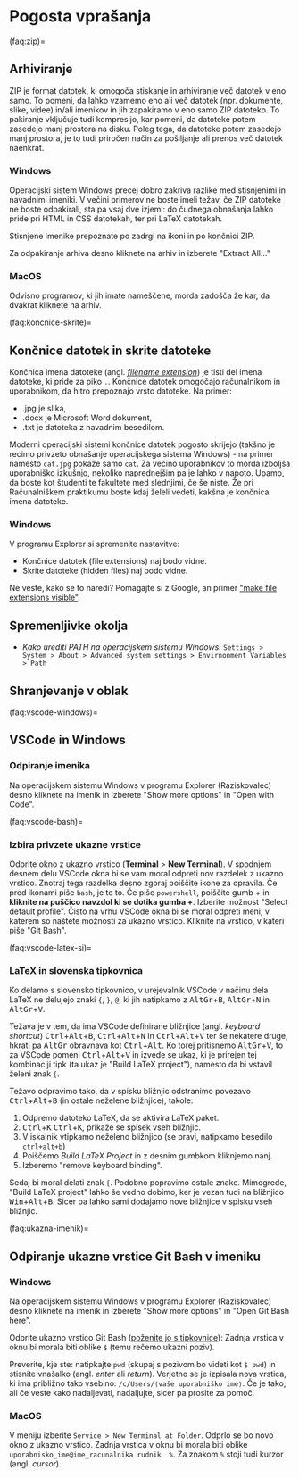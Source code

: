 # Pogosta vprašanja

(faq:zip)=
## Arhiviranje

ZIP je format datotek, ki omogoča stiskanje in arhiviranje več datotek v eno samo. 
To pomeni, da lahko vzamemo eno ali več datotek (npr. dokumente, slike, videe) in/ali imenikov in jih zapakiramo v eno samo ZIP datoteko.
To pakiranje vključuje tudi kompresijo, kar pomeni, da datoteke potem zasedejo manj prostora na disku. 
Poleg tega, da datoteke potem zasedejo manj prostora, je to tudi priročen način za pošiljanje ali prenos več datotek naenkrat.

### Windows

Operacijski sistem Windows precej dobro zakriva razlike med stisnjenimi in navadnimi imeniki.
V večini primerov ne boste imeli težav, če ZIP datoteke ne boste odpakirali, sta pa vsaj dve izjemi:
do čudnega obnašanja lahko pride pri HTML in CSS datotekah, ter pri LaTeX datotekah.

Stisnjene imenike prepoznate po zadrgi na ikoni in po končnici ZIP.

Za odpakiranje arhiva desno kliknete na arhiv in izberete "Extract All..."

### MacOS

Odvisno programov, ki jih imate nameščene, morda zadošča že kar, da dvakrat kliknete na arhiv.


(faq:koncnice-skrite)=
## Končnice datotek in skrite datoteke

Končnica imena datoteke (angl. [_filename extension_](https://en.wikipedia.org/wiki/Filename_extension)) je 
tisti del imena datoteke, ki pride za piko `.`.
Končnice datotek omogočajo računalnikom in uporabnikom, da hitro prepoznajo vrsto datoteke. 
Na primer:
- .jpg je slika,
- .docx je Microsoft Word dokument,
- .txt je datoteka z navadnim besedilom.

Moderni operacijski sistemi končnice datotek pogosto skrijejo (takšno je recimo privzeto obnašanje operacijskega sistema Windows) - na primer namesto `cat.jpg` pokaže samo `cat`.
Za večino uporabnikov to morda izboljša uporabniško izkušnjo, nekoliko naprednejšim pa je lahko v napoto.
Upamo, da boste kot študenti te fakultete med slednjimi, če še niste.
Že pri Računalniškem praktikumu boste kdaj želeli vedeti, kakšna je končnica imena datoteke.

### Windows

V programu Explorer si spremenite nastavitve:

*   Končnice datotek (file extensions) naj bodo vidne.
*   Skrite datoteke (hidden files) naj bodo vidne.

Ne veste, kako se to naredi? Pomagajte si z Google, an primer ["make file extensions visible"](https://www.google.com/search?hl=en&q=make%20file%20extensions%20visible).

## Spremenljivke okolja

- *Kako urediti PATH na operacijskem sistemu Windows:* `Settings > System > About > Advanced system settings > Envirnonment Variables > Path`

## Shranjevanje v oblak

(faq:vscode-windows)=
## VSCode in Windows

### Odpiranje imenika

Na operacijskem sistemu Windows v programu Explorer (Raziskovalec) desno kliknete na imenik in izberete
"Show more options" in "Open with Code".

(faq:vscode-bash)=
### Izbira privzete ukazne vrstice

Odprite okno z ukazno vrstico (**Terminal** > **New Terminal**).
V spodnjem desnem delu VSCode okna bi se vam moral odpreti nov razdelek z ukazno vrstico. 
Znotraj tega razdelka desno zgoraj poiščite ikone za opravila. 
Če pred ikonami piše `bash`, je to to. Če piše `powershell`, poiščite gumb + in **kliknite na puščico navzdol ki se dotika gumba +**.
Izberite možnost "Select default profile".
Čisto na vrhu VSCode okna bi se moral odpreti meni, v katerem so naštete možnosti za ukazno vrstico.
Kliknite na vrstico, v kateri piše "Git Bash".

(faq:vscode-latex-si)=
### LaTeX in slovenska tipkovnica

Ko delamo s slovensko tipkovnico, v urejevalnik VSCode v načinu dela LaTeX ne delujejo znaki `{`, `}`, `@`, ki jih natipkamo z <kbd>AltGr</kbd>+<kbd>B</kbd>, <kbd>AltGr</kbd>+<kbd>N</kbd> in <kbd>AltGr</kbd>+<kbd>V</kbd>.

Težava je v tem, da ima VSCode definirane bližnjice (angl. _keyboard shortcut_)
<kbd>Ctrl</kbd>+<kbd>Alt</kbd>+<kbd>B</kbd>, <kbd>Ctrl</kbd>+<kbd>Alt</kbd>+<kbd>N</kbd> in <kbd>Ctrl</kbd>+<kbd>Alt</kbd>+<kbd>V</kbd> ter še nekatere druge, hkrati pa <kbd>AltGr</kbd> obravnava kot <kbd>Ctrl</kbd>+<kbd>Alt</kbd>. Ko torej pritisnemo <kbd>AltGr</kbd>+<kbd>V</kbd>, to za VSCode pomeni <kbd>Ctrl</kbd>+<kbd>Alt</kbd>+<kbd>V</kbd> in izvede se ukaz, ki je prirejen tej kombinaciji tipk (ta ukaz je "Build LaTeX project"), namesto da bi vstavil želeni znak `{`.

Težavo odpravimo tako, da v spisku bližnjic odstranimo povezavo <kbd>Ctrl</kbd>+<kbd>Alt</kbd>+<kbd>B</kbd> (in ostale neželene bližnjice), takole:

1. Odpremo datoteko LaTeX, da se aktivira LaTeX paket.
2. <kbd>Ctrl</kbd>+<kbd>K</kbd> <kbd>Ctrl</kbd>+<kbd>K</kbd>, prikaže se spisek vseh bližnjic.
3. V iskalnik vtipkamo neželeno bližnjico (se pravi, natipkamo besedilo `ctrl+alt+b`)
4. Poiščemo _Build LaTeX Project_ in z desnim gumbkom kliknjemo nanj.
5. Izberemo "remove keyboard binding".

Sedaj bi moral delati znak `{`. Podobno popravimo ostale znake. Mimogrede, "Build LaTeX project" lahko še vedno dobimo, ker je vezan tudi na bližnjico <kbd>Win</kbd>+<kbd>Alt</kbd>+<kbd>B</kbd>. Sicer pa lahko sami dodajamo nove bližnjice v spisku vseh bližnjic.

(faq:ukazna-imenik)=
## Odpiranje ukazne vrstice Git Bash v imeniku

### Windows

Na operacijskem sistemu Windows v programu Explorer (Raziskovalec) desno kliknete na imenik in izberete
"Show more options" in "Open Git Bash here".

Odprite ukazno vrstico Git Bash ([poženite jo s tipkovnice](bliznjice:zaganjanje)): 
   Zadnja vrstica v oknu bi morala biti oblike `$` (temu rečemo ukazni poziv). 

Preverite, kje ste: natipkajte `pwd` (skupaj s pozivom bo videti kot `$ pwd`) in stisnite vnašalko (angl. *enter* ali *return*).
   Verjetno se je izpisala nova vrstica, ki ima približno tako vsebino: `/c/Users/⟨vaše uporabniško ime⟩`.
   Če je tako, ali če veste kako nadaljevati, nadaljujte, sicer pa prosite za pomoč.

### MacOS

V meniju izberite  `Service > New Terminal at Folder`. Odprlo se bo novo okno z ukazno vrstico.
Zadnja vrstica v oknu bi morala biti oblike `uporabnisko_ime@ime_racunalnika rudnik  %`.
Za znakom `%` stoji tudi kurzor (angl. *cursor*).
